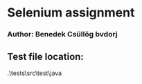 # Selenium assignment

### Author: Benedek Csüllög bvdorj

## Test file location:

.\tests\src\test\java
